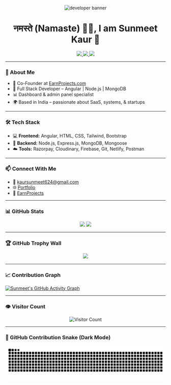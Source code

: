 
<!-- Developer Banner -->
<p align="center">
  <img src="https://i.gifer.com/SUV4.gif" style="width: 100vh; height: 210px; object-fit: cover;" alt="developer banner"/>
</p>


<h1 align="center">नमस्ते (Namaste) 🙏🏻, I am Sunmeet Kaur 👋</h1>

<p align="center">
  <a href="mailto:kaursunmeet624@gmail.com">
    <img src="https://img.shields.io/badge/Email-red?style=for-the-badge&logo=gmail&logoColor=white" />
  </a>
  <a href="https://www.earnprojects.com">
    <img src="https://img.shields.io/badge/Business-EarnProjects-purple?style=for-the-badge" />
  </a>
  <a href="https://sunmeetsportfolio.netlify.app/">
    <img src="https://img.shields.io/badge/Portfolio-SunnsPortfolio-green?style=for-the-badge" />
  </a>
</p>

---

### 💼 About Me

- 🚀 Co-Founder at [EarnProjects.com](https://www.earnprojects.com)  
- 🧠 Full Stack Developer – Angular | Node.js | MongoDB  
- 📊 Dashboard & admin panel specialist  
- 🌍 Based in India – passionate about SaaS, systems, & startups  

---

### 🛠️ Tech Stack

- 💻 **Frontend:** Angular, HTML, CSS, Tailwind, Bootstrap  
- 🔧 **Backend:** Node.js, Express.js, MongoDB, Mongoose  
- ☁️ **Tools:** Razorpay, Cloudinary, Firebase, Git, Netlify, Postman  

---

### 📫 Connect With Me

- 📧 [kaursunmeet624@gmail.com](mailto:kaursunmeet624@gmail.com)  
- 🌐 [Portfolio](https://sunmeet-sunns-portfolio.netlify.app/)  
- 💼 [EarnProjects](https://www.earnprojects.com)  

---

### 📊 GitHub Stats

<p align="center">
  <img src="https://github-readme-stats.vercel.app/api?username=SunmeetSunns&show_icons=true&theme=react" />
  <img src="https://github-readme-stats.vercel.app/api/top-langs/?username=SunmeetSunns&layout=compact&theme=react" />
</p>

---

### 🏆 GitHub Trophy Wall

<p align="center">
  <img src="https://github-profile-trophy.vercel.app/?username=SunmeetSunns&theme=algolia&no-frame=true&margin-w=15" />
</p>

---

### 📈 Contribution Graph

[![Sunmeet's GitHub Activity Graph](https://github-readme-activity-graph.vercel.app/graph?username=SunmeetSunns&theme=react-dark)](https://github.com/SunmeetSunns)

---

### 👁 Visitor Count

<p align="center">
  <img src="https://komarev.com/ghpvc/?username=SunmeetSunns&label=Visitors&color=0e75b6&style=flat" alt="Visitor Count" />
</p>

---

### 🐍 GitHub Contribution Snake (Dark Mode)

<p align="center">
  <img src="https://github.com/SunmeetSunns/SunmeetSunns/blob/output/github-contribution-grid-snake-dark.svg?palette=github-dark" alt="GitHub Snake dark" />
</p>
